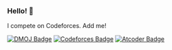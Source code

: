 ### Hello! 👋

I compete on Codeforces. Add me!

[![DMOJ Badge](https://rating-badges.herokuapp.com/DMOJ/crackersamdjam)](https://www.dmoj.ca/user/crackersamdjam)
[![Codeforces Badge](https://rating-badges.herokuapp.com/Codeforces/crackersamdjam)](https://codeforces.com/profile/crackersamdjam)
[![Atcoder Badge](https://rating-badges.herokuapp.com/Atcoder/crackersamdjam)](https://atcoder.jp/users/crackersamdjam)
